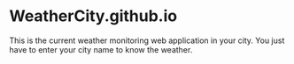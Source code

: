 # WeatherCity.github.io
This is the current weather monitoring web application in your city. You just have to enter your city name to know the weather.
